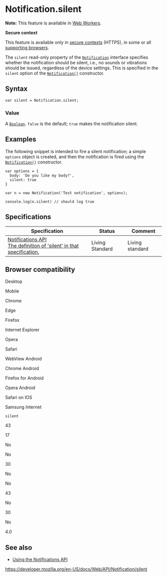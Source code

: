 # Notification.silent

**Note:** This feature is available in [Web Workers](../web_workers_api).

**Secure context**

This feature is available only in [secure contexts](https://developer.mozilla.org/en-US/docs/Web/Security/Secure_Contexts) (HTTPS), in some or all [supporting browsers](#browser_compatibility).

The `silent` read-only property of the [`Notification`](../notification) interface specifies whether the notification should be silent, i.e., no sounds or vibrations should be issued, regardless of the device settings. This is specified in the `silent` option of the [`Notification()`](notification) constructor.

## Syntax

    var silent = Notification.silent;

### Value

A [`Boolean`](https://developer.mozilla.org/en-US/docs/Web/JavaScript/Reference/Global_Objects/Boolean). `false` is the default; `true` makes the notification silent.

## Examples

The following snippet is intended to fire a silent notification; a simple `options` object is created, and then the notification is fired using the [`Notification()`](notification) constructor.

    var options = {
      body: 'Do you like my body?',
      silent: true
    }

    var n = new Notification('Test notification', options);

    console.log(n.silent) // should log true

## Specifications

<table><thead><tr class="header"><th>Specification</th><th>Status</th><th>Comment</th></tr></thead><tbody><tr class="odd"><td><a href="https://notifications.spec.whatwg.org/#dom-notification-silent">Notifications API<br />
<span class="small">The definition of 'silent' in that specification.</span></a></td><td><span class="spec-living">Living Standard</span></td><td>Living standard</td></tr></tbody></table>

## Browser compatibility

Desktop

Mobile

Chrome

Edge

Firefox

Internet Explorer

Opera

Safari

WebView Android

Chrome Android

Firefox for Android

Opera Android

Safari on IOS

Samsung Internet

`silent`

43

17

No

No

30

No

No

43

No

30

No

4.0

## See also

- [Using the Notifications API](../notifications_api/using_the_notifications_api)

<a href="https://developer.mozilla.org/en-US/docs/Web/API/Notification/silent" class="_attribution-link">https://developer.mozilla.org/en-US/docs/Web/API/Notification/silent</a>
